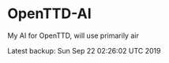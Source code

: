 # OpenTTD-AI
My AI for OpenTTD, will use primarily air

Latest backup: Sun Sep 22 02:26:02 UTC 2019
